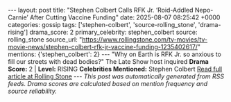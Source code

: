 --- layout: post title: "Stephen Colbert Calls RFK Jr. ‘Roid-Addled Nepo-Carnie’ After Cutting Vaccine Funding" date: 2025-08-07 08:25:42 +0000 categories: gossip tags: ['stephen-colbert', 'source-rolling_stone', 'drama-rising'] drama_score: 2 primary_celebrity: stephen_colbert source: rolling_stone source_url: "https://www.rollingstone.com/tv-movies/tv-movie-news/stephen-colbert-rfk-jr-vaccine-funding-1235402617/" mentions: {'stephen_colbert': 2} --- "Why on Earth is RFK Jr. so anxious to fill our streets with dead bodies?" The Late Show host inquired **Drama Score:** 2 | **Level:** RISING **Celebrities Mentioned:** Stephen Colbert [Read full article at Rolling Stone](https://www.rollingstone.com/tv-movies/tv-movie-news/stephen-colbert-rfk-jr-vaccine-funding-1235402617/) --- *This post was automatically generated from RSS feeds. Drama scores are calculated based on mention frequency and source reliability.*